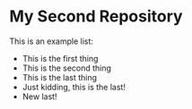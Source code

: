 # My Second Repository

This is an example list:

* This is the first thing
* This is the second thing
* This is the last thing
* Just kidding, this is the last!
* New last!